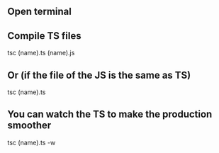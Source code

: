 ## Open terminal
## Compile TS files

tsc (name).ts (name).js

## Or (if the file of the JS is the same as TS)

tsc (name).ts

## You can watch the TS to make the production smoother

tsc (name).ts -w